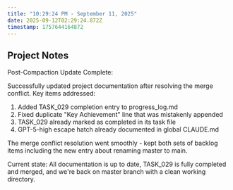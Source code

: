 ```yaml
---
title: "10:29:24 PM - September 11, 2025"
date: 2025-09-12T02:29:24.872Z
timestamp: 1757644164872
---
```


## Project Notes

Post-Compaction Update Complete:

Successfully updated project documentation after resolving the merge conflict. Key items addressed:
1. Added TASK_029 completion entry to progress_log.md 
2. Fixed duplicate "Key Achievement" line that was mistakenly appended
3. TASK_029 already marked as completed in its task file
4. GPT-5-high escape hatch already documented in global CLAUDE.md

The merge conflict resolution went smoothly - kept both sets of backlog items including the new entry about renaming master to main.

Current state: All documentation is up to date, TASK_029 is fully completed and merged, and we're back on master branch with a clean working directory.
